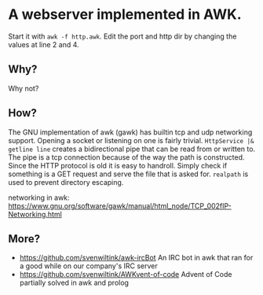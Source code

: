 # A webserver implemented in AWK. 
Start it with `awk -f http.awk`. Edit the port and http dir by changing the values at line 2 and 4.

## Why?
Why not?

## How?
The GNU implementation of awk (gawk) has builtin tcp and udp networking support. Opening a socket or listening on one is fairly trivial.
`HttpService |& getline line` creates a bidirectional pipe that can be read from or written to. The pipe is a tcp connection because of the way the path is constructed. Since the HTTP protocol is old it is easy to handroll.
Simply check if something is a GET request and serve the file that is asked for. `realpath` is used to prevent directory escaping.

networking in awk: https://www.gnu.org/software/gawk/manual/html_node/TCP_002fIP-Networking.html

## More?
* https://github.com/svenwiltink/awk-ircBot An IRC bot in awk that ran for a good while on our company's IRC server
* https://github.com/svenwiltink/AWKvent-of-code Advent of Code partially solved in awk and prolog
